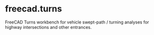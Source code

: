 # freecad.turns
FreeCAD Turns workbench for vehicle swept-path / turning analyses for highway intersections and other entrances.
